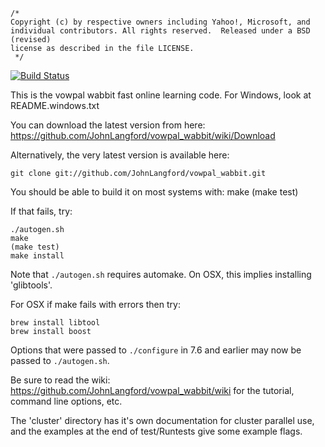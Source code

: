 ```
/*
Copyright (c) by respective owners including Yahoo!, Microsoft, and
individual contributors. All rights reserved.  Released under a BSD (revised)
license as described in the file LICENSE.
 */
```

[![Build Status](https://travis-ci.org/JohnLangford/vowpal_wabbit.png)](https://travis-ci.org/JohnLangford/vowpal_wabbit)

This is the vowpal wabbit fast online learning code.  For Windows, look at README.windows.txt

You can download the latest version from here:
https://github.com/JohnLangford/vowpal_wabbit/wiki/Download

Alternatively, the very latest version is available here:

```
git clone git://github.com/JohnLangford/vowpal_wabbit.git
```

You should be able to build it on most systems with:
make
(make test)

If that fails, try:
```
./autogen.sh
make
(make test)
make install
```

Note that ``./autogen.sh`` requires automake.  On OSX, this implies installing
'glibtools'.

For OSX if make fails with errors then try:
```
brew install libtool
brew install boost
``` 

Options that were passed to `./configure` in 7.6 and earlier may now be passed
to `./autogen.sh`.

Be sure to read the wiki: https://github.com/JohnLangford/vowpal_wabbit/wiki
for the tutorial, command line options, etc.  

The 'cluster' directory has it's own documentation for cluster
parallel use, and the examples at the end of test/Runtests give some
example flags.
